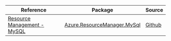 | Reference | Package | Source |
|---|---|---|
|[Resource Management - MySQL](resourcemanager.mysql-readme.md)|[Azure.ResourceManager.MySql](https://www.nuget.org/packages/Azure.ResourceManager.MySql)|[Github](https://github.com/Azure/azure-sdk-for-net/blob/main/sdk/mysql/Azure.ResourceManager.MySql)|
